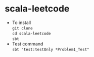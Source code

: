 # scala-leetcode

- To install  
  `git clone`  
  `cd scala-leetcode`  
  `sbt`
- Test command  
  `sbt "test:testOnly *Problem1_Test"`
